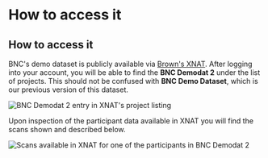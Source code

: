 # How to access it

## How to access it <a href="#how-to-access-it" id="how-to-access-it"></a>

BNC's demo dataset is publicly available via [Brown's XNAT](https://xnat.bnc.brown.edu). After logging into your account, you will be able to find the **BNC Demodat 2** under the list of projects​​. This should not be confused with **BNC Demo Dataset**, which is our previous version of this dataset.&#x20;

![BNC Demodat 2 entry in XNAT's project listing](<../.gitbook/assets/Screenshot 2025-06-26 at 12.46.17 PM.png>)

Upon inspection of the participant data available in XNAT you will find the scans shown and described below.​​&#x20;

![Scans available in XNAT for one of the participants in BNC Demodat 2](<../.gitbook/assets/Screenshot 2025-06-26 at 12.49.14 PM.png>)
